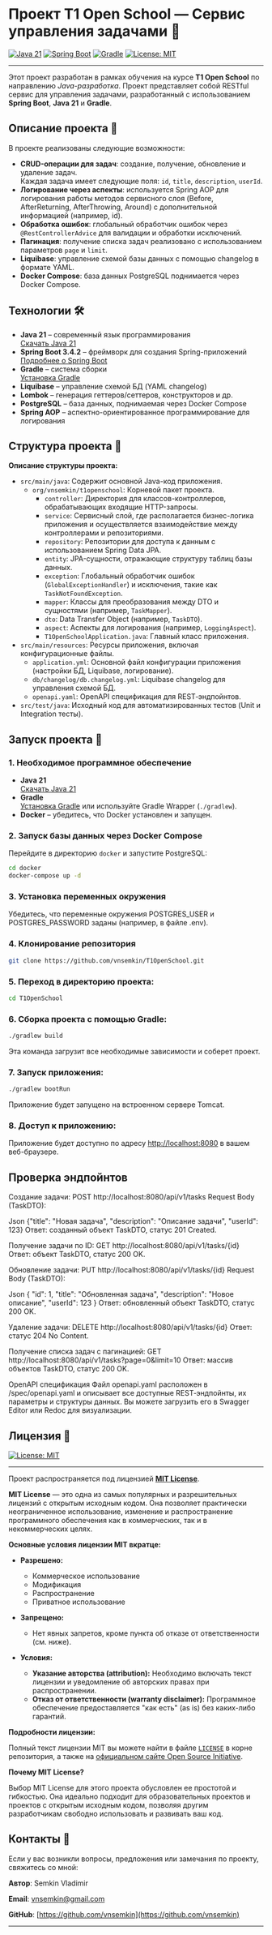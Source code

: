 # Проект T1 Open School — Сервис управления задачами 🚀

[![Java 21][Java-badge]][Java-url] [![Spring Boot][Spring-badge]][Spring-url] [![Gradle][Gradle-badge]][Gradle-url] [![License: MIT][License-badge]][License-url]

[Java-badge]: https://img.shields.io/badge/Java-21-orange.svg

[Java-url]: https://www.oracle.com/java/technologies/javase-jdk21-archive-downloads.html

[Spring-badge]: https://img.shields.io/badge/Spring%20Boot-3.4.2-brightgreen.svg

[Spring-url]: https://spring.io/projects/spring-boot

[Gradle-badge]: https://img.shields.io/badge/Gradle-8.12.1-blue.svg

[Gradle-url]: https://gradle.org/install/

[License-badge]: https://img.shields.io/badge/License-MIT-yellow.svg

[License-url]: https://opensource.org/licenses/MIT

***

Этот проект разработан в рамках обучения на курсе **T1 Open School** по направлению *Java-разработка*. Проект
представляет собой RESTful сервис для управления задачами, разработанный с использованием **Spring Boot**, **Java 21** и
**Gradle**.

## Описание проекта 📖

В проекте реализованы следующие возможности:

- **CRUD-операции для задач**: создание, получение, обновление и удаление задач.  
  Каждая задача имеет следующие поля: `id`, `title`, `description`, `userId`.
- **Логирование через аспекты**: используется Spring AOP для логирования работы методов сервисного слоя (Before,
  AfterReturning, AfterThrowing, Around) с дополнительной информацией (например, id).
- **Обработка ошибок**: глобальный обработчик ошибок через `@RestControllerAdvice` для валидации и обработки исключений.
- **Пагинация**: получение списка задач реализовано с использованием параметров `page` и `limit`.
- **Liquibase**: управление схемой базы данных с помощью changelog в формате YAML.
- **Docker Compose**: база данных PostgreSQL поднимается через Docker Compose.

## Технологии 🛠️

- **Java 21** – современный язык программирования  
  [Скачать Java 21](https://www.oracle.com/java/technologies/javase-jdk21-archive-downloads.html)
- **Spring Boot 3.4.2** – фреймворк для создания Spring-приложений  
  [Подробнее о Spring Boot](https://spring.io/projects/spring-boot)
- **Gradle** – система сборки  
  [Установка Gradle](https://gradle.org/install/)
- **Liquibase** – управление схемой БД (YAML changelog)
- **Lombok** – генерация геттеров/сеттеров, конструкторов и др.
- **PostgreSQL** – база данных, поднимаемая через Docker Compose
- **Spring AOP** – аспектно-ориентированное программирование для логирования

## Структура проекта 📂

**Описание структуры проекта:**

- `src/main/java`: Содержит основной Java-код приложения.
    - `org/vnsemkin/t1openschool`: Корневой пакет проекта.
        - `controller`: Директория для классов-контроллеров, обрабатывающих входящие HTTP-запросы.
        - `service`: Сервисный слой, где располагается бизнес-логика приложения и осуществляется взаимодействие между
          контроллерами и репозиториями.
        - `repository`: Репозитории для доступа к данным с использованием Spring Data JPA.
        - `entity`: JPA-сущности, отражающие структуру таблиц базы данных.
        - `exception`: Глобальный обработчик ошибок (`GlobalExceptionHandler`) и исключения, такие как
          `TaskNotFoundException`.
        - `mapper`: Классы для преобразования между DTO и сущностями (например, `TaskMapper`).
        - `dto`: Data Transfer Object (например, `TaskDTO`).
        - `aspect`: Аспекты для логирования (например, `LoggingAspect`).
        - `T1OpenSchoolApplication.java`: Главный класс приложения.
- `src/main/resources`: Ресурсы приложения, включая конфигурационные файлы.
    - `application.yml`: Основной файл конфигурации приложения (настройки БД, Liquibase, логирование).
    - `db/changelog/db.changelog.yml`: Liquibase changelog для управления схемой БД.
    - `openapi.yaml`: OpenAPI спецификация для REST‑эндпойнтов.
- `src/test/java`: Исходный код для автоматизированных тестов (Unit и Integration тесты).

## Запуск проекта 🚀

### 1. Необходимое программное обеспечение

- **Java 21**  
  [Скачать Java 21](https://www.oracle.com/java/technologies/javase-jdk21-archive-downloads.html)
- **Gradle**  
  [Установка Gradle](https://gradle.org/install/) или используйте Gradle Wrapper (`./gradlew`).
- **Docker** – убедитесь, что Docker установлен и запущен.

### 2. Запуск базы данных через Docker Compose

Перейдите в директорию `docker` и запустите PostgreSQL:

```bash
cd docker
docker-compose up -d
```

### 3. Установка переменных окружения

Убедитесь, что переменные окружения POSTGRES_USER и POSTGRES_PASSWORD заданы (например, в файле .env).

### 4. Клонирование репозитория

   ```bash
   git clone https://github.com/vnsemkin/T1OpenSchool.git
   ```

### 5. Переход в директорию проекта:

   ```bash
   cd T1OpenSchool
   ```

### 6. Сборка проекта с помощью Gradle:

   ```bash
   ./gradlew build
   ```

Эта команда загрузит все необходимые зависимости и соберет проект.

### 7. Запуск приложения:

   ```bash
   ./gradlew bootRun
   ```

Приложение будет запущено на встроенном сервере Tomcat.

### 8. Доступ к приложению:

Приложение будет доступно по адресу [http://localhost:8080](http://localhost:8080) в вашем веб-браузере.

## Проверка эндпойнтов

Создание задачи:
POST http://localhost:8080/api/v1/tasks
Request Body (TaskDTO):

Json
{"title": "Новая задача",
"description": "Описание задачи",
"userId": 123}
Ответ: созданный объект TaskDTO, статус 201 Created.

Получение задачи по ID:
GET http://localhost:8080/api/v1/tasks/{id}
Ответ: объект TaskDTO, статус 200 OK.

Обновление задачи:
PUT http://localhost:8080/api/v1/tasks/{id}
Request Body (TaskDTO):

Json
{
"id": 1,
"title": "Обновленная задача",
"description": "Новое описание",
"userId": 123
}
Ответ: обновленный объект TaskDTO, статус 200 OK.

Удаление задачи:
DELETE http://localhost:8080/api/v1/tasks/{id}
Ответ: статус 204 No Content.

Получение списка задач с пагинацией:
GET http://localhost:8080/api/v1/tasks?page=0&limit=10
Ответ: массив объектов TaskDTO, статус 200 OK.

OpenAPI спецификация
Файл openapi.yaml расположен в /spec/openapi.yaml и описывает все доступные REST‑эндпойнты, их параметры и
структуры данных. Вы можете загрузить его в Swagger Editor или Redoc для визуализации.

## Лицензия 📜

[![License: MIT][License-badge]][License-url]

[License-badge]: https://img.shields.io/badge/License-MIT-yellow.svg

[License-url]: https://opensource.org/licenses/MIT

***

Проект распространяется под лицензией **[MIT License](https://opensource.org/licenses/MIT)**.

**MIT License** — это одна из самых популярных и разрешительных лицензий с открытым исходным кодом. Она позволяет
практически неограниченное использование, изменение и распространение программного обеспечения как в коммерческих, так и
в некоммерческих целях.

**Основные условия лицензии MIT вкратце:**

* **Разрешено:**
    * Коммерческое использование
    * Модификация
    * Распространение
    * Приватное использование

* **Запрещено:**
    * Нет явных запретов, кроме пункта об отказе от ответственности (см. ниже).

* **Условия:**
    * **Указание авторства (attribution):** Необходимо включать текст лицензии и уведомление об авторских правах при
      распространении.
    * **Отказ от ответственности (warranty disclaimer):**  Программное обеспечение предоставляется "как есть" (as is)
      без каких-либо гарантий.

**Подробности лицензии:**

Полный текст лицензии MIT вы можете найти в файле  [`LICENSE`](https://opensource.org/licenses/MIT) в корне репозитория,
а также на [официальном сайте Open Source Initiative](https://opensource.org/licenses/MIT).

**Почему MIT License?**

Выбор MIT License для этого проекта обусловлен ее простотой и гибкостью. Она идеально подходит для образовательных
проектов и проектов с открытым исходным кодом, позволяя другим разработчикам свободно использовать и развивать ваш код.

## Контакты 📧

Если у вас возникли вопросы, предложения или замечания по проекту, свяжитесь со мной:

**Автор**: Semkin Vladimir

**Email**: [vnsemkin@gmail.com](mailto:vnsemkin@gmail.com)

**GitHub**: [https://github.com/vnsemkin](https://github.com/vnsemkin)

---